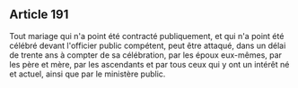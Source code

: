Article 191
----
Tout mariage qui n'a point été contracté publiquement, et qui n'a point été
célébré devant l'officier public compétent, peut être attaqué, dans un délai de
trente ans à compter de sa célébration, par les époux eux-mêmes, par les père et
mère, par les ascendants et par tous ceux qui y ont un intérêt né et actuel,
ainsi que par le ministère public.
